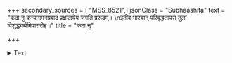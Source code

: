 +++
secondary_sources = [ "MSS_8521",]
jsonClass = "Subhaashita"
text = "कदा नु कन्यागमनप्रवादं प्रक्षालयेयं जगति प्ररूढम्।  \nइतीव भास्वान् परिवृद्धतापस् तुलां विशुद्ध्यर्थमिवारुरोह॥"
title = "कदा नु"

+++

<details><summary>Text</summary>

कदा नु कन्यागमनप्रवादं प्रक्षालयेयं जगति प्ररूढम्।  
इतीव भास्वान् परिवृद्धतापस् तुलां विशुद्ध्यर्थमिवारुरोह॥
</details>
